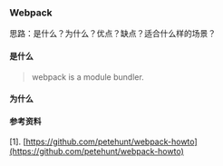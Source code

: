 ### Webpack
思路：是什么？为什么？优点？缺点？适合什么样的场景？


#### 是什么

> webpack is a module bundler.

#### 为什么




#### 参考资料

[1]. [https://github.com/petehunt/webpack-howto](https://github.com/petehunt/webpack-howto)